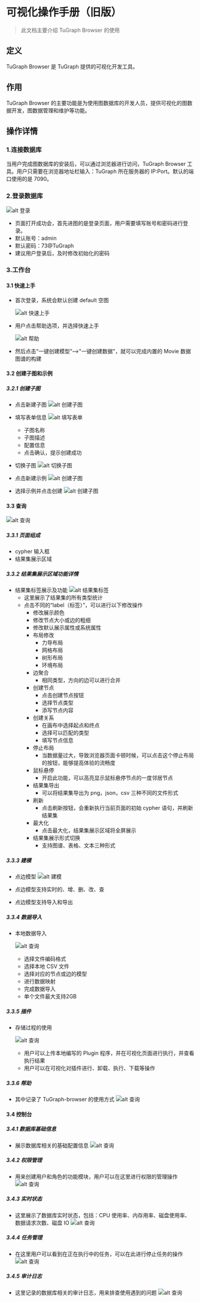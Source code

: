 # 可视化操作手册（旧版）

> 此文档主要介绍 TuGraph Browser 的使用

## 定义

TuGraph Browser 是 TuGraph 提供的可视化开发工具。

## 作用

TuGraph Browser 的主要功能是为使用图数据库的开发人员，提供可视化的图数据开发，图数据管理和维护等功能。

## 操作详情

### 1.连接数据库

当用户完成图数据库的安装后，可以通过浏览器进行访问，TuGraph Browser 工具。用户只需要在浏览器地址栏输入：TuGraph 所在服务器的 IP:Port。默认的端口使用的是 7090。

### 2.登录数据库

![alt 登录](https://tugraph-web-static.oss-cn-beijing.aliyuncs.com/%E6%96%87%E6%A1%A3/2.Operating/1.tugraph-browser-lpgin.png)

- 页面打开成功会，首先进图的是登录页面，用户需要填写账号和密码进行登录。
- 默认账号：admin
- 默认密码：73@TuGraph
- 建议用户登录后，及时修改初始化的密码

### 3.工作台

#### 3.1 快速上手

- 首次登录，系统会默认创建 default 空图

  ![alt 快速上手](https://tugraph-web-static.oss-cn-beijing.aliyuncs.com/%E6%96%87%E6%A1%A3/2.Operating/2.tugraph-browser-quickstart-01.png)

- 用户点击帮助选项，并选择快速上手

  ![alt 帮助](https://tugraph-web-static.oss-cn-beijing.aliyuncs.com/%E6%96%87%E6%A1%A3/2.Operating/3.tugraph-browser-quickstart-02.png)

- 然后点击“一键创建模型”——>"一键创建数据"，就可以完成内置的 Movie 数据图谱的构建

#### 3.2 创建子图和示例

##### 3.2.1 创建子图

- 点击新建子图
  ![alt 创建子图](https://tugraph-web-static.oss-cn-beijing.aliyuncs.com/%E6%96%87%E6%A1%A3/2.Operating/4.tugraph-browser-create-subgraph-01.png)
- 填写表单信息
  ![alt 填写表单](https://tugraph-web-static.oss-cn-beijing.aliyuncs.com/%E6%96%87%E6%A1%A3/2.Operating/5.tugraph-browser-create-subgraph-02.png)
  - 子图名称
  - 子图描述
  - 配置信息
  - 点击确认，提示创建成功
- 切换子图
  ![alt 切换子图](https://tugraph-web-static.oss-cn-beijing.aliyuncs.com/%E6%96%87%E6%A1%A3/2.Operating/6.tugraph-browser-use-graph-01.png)

- 点击新建示例
  ![alt 创建子图](https://tugraph-web-static.oss-cn-beijing.aliyuncs.com/%E6%96%87%E6%A1%A3/3.3.0-image/create-scene-01.png)
- 选择示例并点击创建
  ![alt 创建子图](https://tugraph-web-static.oss-cn-beijing.aliyuncs.com/%E6%96%87%E6%A1%A3/3.3.0-image/select-scene.png)

#### 3.3 查询

![alt 查询](https://tugraph-web-static.oss-cn-beijing.aliyuncs.com/%E6%96%87%E6%A1%A3/2.Operating/7.tugraph-browser-query-01.png)

##### 3.3.1 页面组成

- cypher 输入框
- 结果集展示区域

##### 3.3.2 结果集展示区域功能详情

- 结果集标签展示及功能
  ![alt 结果集标签](https://tugraph-web-static.oss-cn-beijing.aliyuncs.com/%E6%96%87%E6%A1%A3/3.3.0-image/tugraph-browser-result.png)
  - 这里展示了结果集的所有类型统计
  - 点击不同的“label（标签）”，可以进行以下修改操作
    - 修改展示颜色
    - 修改节点大小或边的粗细
    - 修改默认展示属性或系统属性
    - 布局修改
      - 力导布局
      - 网格布局
      - 树形布局
      - 环境布局
    - 边聚合
      - 相同类型，方向的边可以进行合并
    - 创建节点
      - 点击创建节点按钮
      - 选择节点类型
      - 添写节点内容
    - 创建关系
      - 在画布中选择起点和终点
      - 选择可以匹配的类型
      - 填写节点信息
    - 停止布局
      - 当数据量过大，导致浏览器页面卡顿时候，可以点击这个停止布局的按钮，能够提高体验的流畅度
    - 鼠标悬停
      - 开启此功能，可以高亮显示鼠标悬停节点的一度邻居节点
    - 结果集导出
      - 可以将结果集导出为 png，json，csv 三种不同的文件形式
    - 刷新
      - 点击刷新按钮，会重新执行当前页面的初始 cypher 语句，并刷新结果集
    - 最大化
      - 点击最大化，结果集展示区域将全屏展示
    - 结果集展示形式切换
      - 支持图谱、表格、文本三种形式

##### 3.3.3 建模

- 点边模型
  ![alt 建模](https://tugraph-web-static.oss-cn-beijing.aliyuncs.com/%E6%96%87%E6%A1%A3/3.3.0-image/create-schema.png)
- 点边模型支持实时的、增、删、改、查

- 点边模型支持导入和导出

##### 3.3.4 数据导入

- 本地数据导入

  ![alt 查询](https://tugraph-web-static.oss-cn-beijing.aliyuncs.com/%E6%96%87%E6%A1%A3/2.Operating/14.tugraph-browser-import-data-01.png)

  - 选择文件编码格式
  - 选择本地 CSV 文件
  - 选择对应的节点或边的模型
  - 进行数据映射
  - 完成数据导入
  - 单个文件最大支持2GB

##### 3.3.5 插件

- 存储过程的使用

  ![alt 查询](https://tugraph-web-static.oss-cn-beijing.aliyuncs.com/%E6%96%87%E6%A1%A3/2.Operating/15.tugraph-browser-plugin.png)

  - 用户可以上传本地编写的 Plugin 程序，并在可视化页面进行执行，并查看执行结果
  - 用户可以在可视化对插件进行、卸载、执行、下载等操作

##### 3.3.6 帮助

- 其中记录了 TuGraph-browser 的使用方式
  ![alt 查询](https://tugraph-web-static.oss-cn-beijing.aliyuncs.com/%E6%96%87%E6%A1%A3/2.Operating/16.TuGraph-browser-help.png)

#### 3.4 控制台

##### 3.4.1 数据库基础信息

- 展示数据库相关的基础配置信息
  ![alt 查询](https://tugraph-web-static.oss-cn-beijing.aliyuncs.com/%E6%96%87%E6%A1%A3/2.Operating/17.tugraph-browser-config.png)

##### 3.4.2 权限管理

- 用来创建用户和角色的功能模块，用户可以在这里进行权限的管理操作
  ![alt 查询](https://tugraph-web-static.oss-cn-beijing.aliyuncs.com/%E6%96%87%E6%A1%A3/2.Operating/18.tugraph-browser-auth.png)

##### 3.4.3 实时状态

- 这里展示了数据库实时状态，包括：CPU 使用率、内存用率、磁盘使用率、数据请求次数、磁盘 IO
  ![alt 查询](https://tugraph-web-static.oss-cn-beijing.aliyuncs.com/%E6%96%87%E6%A1%A3/2.Operating/19.tugraph-browser-status.png)

##### 3.4.4 任务管理

- 在这里用户可以看到在正在执行中的任务，可以在此进行停止任务的操作
  ![alt 查询](https://tugraph-web-static.oss-cn-beijing.aliyuncs.com/%E6%96%87%E6%A1%A3/2.Operating/20.tugraph-browser-task.png)

##### 3.4.5 审计日志

- 这里记录的数据库相关的审计日志，用来排查使用遇到的问题
  ![alt 查询](https://tugraph-web-static.oss-cn-beijing.aliyuncs.com/%E6%96%87%E6%A1%A3/2.Operating/21.tugraph-browser-log.png)

